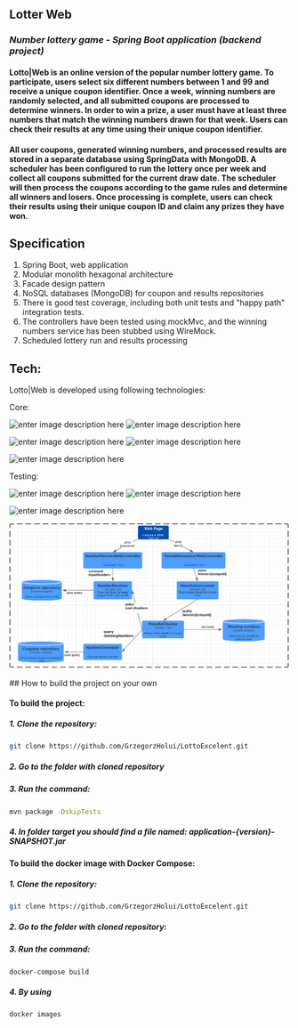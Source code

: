 ## Lotter Web
### _Number lottery game - Spring Boot application (backend project)_
#### Lotto|Web is an online version of the popular number lottery game. To participate, users select six different numbers between 1 and 99 and receive a unique coupon identifier. Once a week, winning numbers are randomly selected, and all submitted coupons are processed to determine winners. In order to win a prize, a user must have at least three numbers that match the winning numbers drawn for that week. Users can check their results at any time using their unique coupon identifier.

#### All user coupons, generated winning numbers, and processed results are stored in a separate database using SpringData with MongoDB. A scheduler has been configured to run the lottery once per week and collect all coupons submitted for the current draw date. The scheduler will then process the coupons according to the game rules and determine all winners and losers. Once processing is complete, users can check their results using their unique coupon ID and claim any prizes they have won.

## Specification

 1.  Spring Boot, web application
 2.  Modular monolith hexagonal architecture
 3.  Facade design pattern
 4.  NoSQL databases (MongoDB) for coupon and results repositories
 5.  There is good test coverage, including both unit tests and "happy path" integration tests.
 6. The controllers have been tested using mockMvc, and the winning numbers service has been stubbed using WireMock.
 7.  Scheduled lottery run and results processing
 
## Tech:
Lotto|Web is developed using following technologies:

Core:

![enter image description here](https://img.shields.io/badge/Java-ED8B00?style=for-the-badge&logo=java&logoColor=white) ![enter image description here](https://img.shields.io/badge/Apache%20Maven-C71A36.svg?style=for-the-badge&logo=Apache-Maven&logoColor=white)

![enter image description here](https://img.shields.io/badge/Spring%20Boot-6DB33F.svg?style=for-the-badge&logo=Spring-Boot&logoColor=white) ![enter image description here](https://img.shields.io/badge/MongoDB-47A248.svg?style=for-the-badge&logo=MongoDB&logoColor=white)

![enter image description here](https://img.shields.io/badge/Docker-2496ED.svg?style=for-the-badge&logo=Docker&logoColor=white)

Testing: 

![enter image description here](https://img.shields.io/badge/JUnit5-25A162.svg?style=for-the-badge&logo=JUnit5&logoColor=white) ![enter image description here](https://camo.githubusercontent.com/6677ce19252d9b153201746c53ab0c5c68db012681103ff8b23f94ec85cce666/68747470733a2f2f696d672e736869656c64732e696f2f62616467652f4d6f636b69746f2d3738413634313f7374796c653d666f722d7468652d6261646765)

![enter image description here](https://camo.githubusercontent.com/a97b9de3bc5420c2cc77a8bc1c39b8e7889315bcd52c5787bc366abf99013466/68747470733a2f2f696d672e736869656c64732e696f2f62616467652f54657374636f6e7461696e6572732d3942343839413f7374796c653d666f722d7468652d6261646765)

![Project lotto](architecture.png)


_#_# How to build the project on your own
#### To build the project:

##### 1. Clone the repository: #####

```bash
git clone https://github.com/GrzegorzHolui/LottoExcelent.git
```
##### 2. Go to the folder with cloned repository #####

##### 3. Run the command: #####

```bash
mvn package -DskipTests
```

##### 4. In folder target you should find a file named: application-{version}-SNAPSHOT.jar #####


#### To build the docker image with Docker Compose: ####

##### 1. Clone the repository: #####
```bash
git clone https://github.com/GrzegorzHolui/LottoExcelent.git
```

##### 2. Go to the folder with cloned repository: #####


##### 3. Run the command: #####
```bash
docker-compose build
```

##### 4. By using #####
```bash
docker images
```




